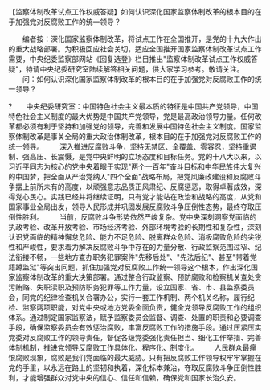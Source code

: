 【监察体制改革试点工作权威答疑】如何认识深化国家监察体制改革的根本目的在于加强党对反腐败工作的统一领导？











　　编者按：深化国家监察体制改革，将试点工作在全国推开，是党的十九大作出的重大战略部署。为积极回应社会关切，适应全国推开国家监察体制改革试点工作需要，中央纪委监察部网站《回复选登》栏目推出"监察体制改革试点工作权威答疑"，特请中央纪委研究室陆续解答相关问题，供大家学习参考。敬请关注。
　　问：如何认识深化国家监察体制改革的根本目的在于加强党对反腐败工作的统一领导？

?　　中央纪委研究室：中国特色社会主义最本质的特征是中国共产党领导，中国特色社会主义制度的最大优势是中国共产党领导，党是最高政治领导力量。任何改革都必须有利于坚持和加强党的领导，完善和发展中国特色社会主义制度。国家监察体制改革是事关全局的重大政治体制改革，根本目的在于加强党对反腐败工作的统一领导。
　　深入推进反腐败斗争，坚持无禁区、全覆盖、零容忍，坚持重遏制、强高压、长震慑，是党中央鲜明的立场态度和目标任务。党的十八大以来，以习近平同志为核心的党中央着眼于实现"两个一百年"奋斗目标和中华民族伟大复兴的中国梦，把全面从严治党纳入"四个全面"战略布局，把党风廉政建设和反腐败斗争摆上前所未有的高度，以顽强意志品质正风肃纪、反腐惩恶，取得卓著成效，深得党心民心。实践已经并将继续证明，只有党才能站在政治和战略的高度，从党和国家事业全局出发，领导人民形成并巩固发展反腐败斗争压倒性态势，最终夺取压倒性胜利。
　　当前，反腐败斗争形势依然严峻复杂。党中央深刻洞察党面临的执政考验、改革开放考验、市场经济考验、外部环境考验的长期性和复杂性，深刻认识党面临的精神懈怠危险、能力不足危险、脱离群众危险、消极腐败危险的尖锐性和严峻性，要求着力解决反腐败斗争中存在的力量分散、行政监察范围过窄、纪法衔接不畅，一些地方查办职务犯罪案件"先移后处"、"先法后纪"、甚至"带着党籍蹲监狱"等突出问题，抓住加强党对反腐败工作统一领导这个根本，作出深化国家监察体制改革的重大决策部署。通过整合行政监察、预防腐败和检察机关查处贪污贿赂、失职渎职及预防职务犯罪等工作力量，设立国家、省、市、县监察委员会，同党的纪律检查机关合署办公，实行一套工作机制、两个机关名称，履行纪检、监察两项职能，对党中央或地方党委全面负责，健全党领导反腐败工作的组织体系。通过制定国家监察法，赋予监察委员会监督、调查、处置的职责和必要调查手段，确保监察委员会有效惩治腐败，丰富反腐败工作的措施手段。通过压紧压实党委对反腐败工作的领导责任，督促各级党委强化责任担当、细化工作举措、完善体制机制，推进党领导反腐败工作具体化、程序化、制度化。
　　人民群众最痛恨腐败现象，腐败是我们党面临的最大威胁。只有把反腐败工作领导权牢牢掌握在党的手里，以永远在路上的坚韧和执着，深化标本兼治，夺取反腐败斗争压倒性胜利，才能增强群众对党中央的信心、信任和信赖，确保党和国家长治久安。
